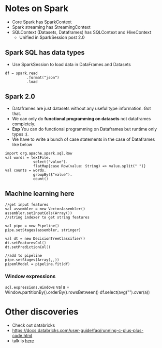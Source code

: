 # Notes on Spark

- Core Spark has SparkContext
- Spark streaming has StreamingContext
- SQLContext (Datasets, Dataframes) has SQLContext and HiveContext
    - Unified in SparkSession post 2.0

## Spark SQL has data types

- Use SparkSession to load data in DataFrames and Datasets
```
df = spark.read
          .format("json")
          .load

```

## Spark 2.0
- Dataframes are just datasets without any useful type information. Got that.
- We can only do **functional programming on datasets** not dataframes completely.
- **Exp** You can do functional programming on Dataframes but runtime only types :(. 
- We have to write a bunch of case statements in the case of Dataframes like below

```
import org.apache.spark.sql.Row
val words = textFile.
             select("value").
             flatMap{case Row(value: String) => value.split(" ")}
val counts = words.
             groupBy($"value").
             count() 
```

## Machine learning here

```
//get input features
val assembler = new VectorAssembler()
assembler.setInputCols(Array())
//string indexer to get string features

val pipe = new Pipeline()
pipe.setStages(assembler, stringer)

val dt = new DecisionTreeClassifier()
dt.setFeaturesCol()
dt.setPredictionCol()

//add to pipeline
pipe.setStages(Array(,,))
pipemlModel = pipeline.fit(df)

```

### Window expressions
`sql.expressions.Windows`
val a = Window.partitionBy().orderBy().rowsBetween()
df.select(avg("").over(a))

# Other discoveries

- Check out databricks
- https://docs.databricks.com/user-guide/faq/running-c-plus-plus-code.html
- talk is [here](https://www.youtube.com/watch?v=jbclxiAaKFQ)
